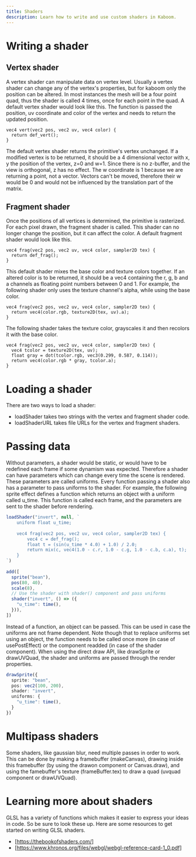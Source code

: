 ```yaml
---
title: Shaders
description: Learn how to write and use custom shaders in Kaboom.
---
```


# Writing a shader

## Vertex shader

A vertex shader can manipulate data on vertex level. Usually a vertex shader can change any of the vertex's properties, but for kaboom only the position can be altered. In most instances the mesh will be a four point quad, thus the shader is called 4 times, once for each point in the quad.
A default vertex shader would look like this. The function is passed the position, uv coordinate and color of the vertex and needs to return the updated position.

```
vec4 vert(vec2 pos, vec2 uv, vec4 color) {
  return def_vert();
}
```

The default vertex shader returns the primitive's vertex unchanged.
If a modified vertex is to be returned, it should be a 4 dimensional vector with x, y the position of the vertex, z=0 and w=1. Since there is no z-buffer, and the view is orthogonal, z has no effect. The w coordinate is 1 because we are returning a point, not a vector. Vectors can't be moved, therefore their w would be 0 and would not be influenced by the translation part of the matrix.

## Fragment shader

Once the positions of all vertices is determined, the primitive is rasterized. For each pixel drawn, the fragment shader is called. This shader can no longer change the position, but it can affect the color.
A default fragment shader would look like this. 

```
vec4 frag(vec2 pos, vec2 uv, vec4 color, sampler2D tex) {
  return def_frag();
}
```

This default shader mixes the base color and texture colors together.
If an altered color is to be returned, it should be a vec4 containing the r, g, b and a channels as floating point numbers between 0 and 1.
For example, the following shader only uses the texture channel's alpha, while using the base color.

```
vec4 frag(vec2 pos, vec2 uv, vec4 color, sampler2D tex) {
  return vec4(color.rgb, texture2D(tex, uv).a);
}
```

The following shader takes the texture color, grayscales it and then recolors it with the base color.

```
vec4 frag(vec2 pos, vec2 uv, vec4 color, sampler2D tex) {
  vec4 tcolor = texture2D(tex, uv);
  float gray = dot(tcolor.rgb, vec3(0.299, 0.587, 0.114));
  return vec4(color.rgb * gray, tcolor.a);
}
```

# Loading a shader

There are two ways to load a shader:
* loadShader takes two strings with the vertex and fragment shader code.
* loadShaderURL takes file URLs for the vertex and fragment shaders.

# Passing data

Without parameters, a shader would be static, or would have to be redefined each frame if some dynamism was expected. Therefore a shader can have parameters which can change every time the scene is rendered. These parameters are called uniforms. Every function passing a shader also has a parameter to pass uniforms to the shader. For example, the following sprite effect defines a function which returns an object with a uniform called u_time. This function is called each frame, and the parameters are sent to the shader before rendering.

```ts
loadShader("invert", null, `
	uniform float u_time;
	
	vec4 frag(vec2 pos, vec2 uv, vec4 color, sampler2D tex) {
		vec4 c = def_frag();
		float t = (sin(u_time * 4.0) + 1.0) / 2.0;
		return mix(c, vec4(1.0 - c.r, 1.0 - c.g, 1.0 - c.b, c.a), t);
	}
`)
	
add([
  sprite("bean"),
  pos(80, 40),
  scale(8),
  // Use the shader with shader() component and pass uniforms
  shader("invert", () => ({
    "u_time": time(),
  })),
])
```

Instead of a function, an object can be passed. This can be used in case the uniforms are not frame dependent. Note though that to replace uniforms set using an object, the function needs to be called once more (in case of usePostEffect) or the component readded (in case of the shader component).
When using the direct draw API, like drawSprite or drawUVQuad, the shader and uniforms are passed through the render properties.

```ts
drawSprite({
  sprite: "bean",
  pos: vec2(100, 200),
  shader: "invert",
  uniforms: {
    "u_time": time(),
  }
})
```

# Multipass shaders

Some shaders, like gaussian blur, need multiple passes in order to work. This can be done by making a framebuffer (makeCanvas), drawing inside this framebuffer (by using the drawon component or Canvas.draw), and using the famebuffer's texture (frameBuffer.tex) to draw a quad (uvquad component or drawUVQuad).

# Learning more about shaders

GLSL has a variety of functions which makes it easier to express your ideas in code. So be sure to look these up.
Here are some resources to get started on writing GLSL shaders.
 * [https://thebookofshaders.com/]
 * [https://www.khronos.org/files/webgl/webgl-reference-card-1_0.pdf]

